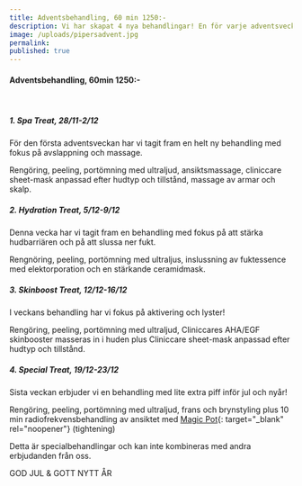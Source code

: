 ```yaml
---
title: Adventsbehandling, 60 min 1250:-
description: Vi har skapat 4 nya behandlingar! En för varje adventsvecka
image: /uploads/pipersadvent.jpg
permalink:
published: true
---
```

#### Adventsbehandling, 60min 1250:-

&nbsp;

##### 1\. Spa Treat, 28/11-2/12

För den första adventsveckan har vi tagit fram en helt ny behandling med fokus p&aring; avslappning och massage.

Rengöring, peeling, portömning med ultraljud, ansiktsmassage, cliniccare sheet-mask anpassad efter hudtyp och tillst&aring;nd, massage av armar och skalp.

##### 2\. Hydration Treat, 5/12-9/12

Denna vecka har vi tagit fram en behandling med fokus p&aring; att stärka hudbarriären och p&aring; att slussa ner fukt.

Rengnöring, peeling, portömning med ultraljus, inslussning av fuktessence med elektorporation och en stärkande ceramidmask.

##### 3\. Skinboost Treat, 12/12-16/12

I veckans behandling har vi fokus p&aring; aktivering och lyster\!

Rengöring, peeling, portömning med ultraljud, Cliniccares AHA/EGF skinbooster masseras in i huden plus Cliniccare sheet-mask anpassad efter hudtyp och tillst&aring;nd.

##### 4\. Special Treat, 19/12-23/12

Sista veckan erbjuder vi en behandling med lite extra piff inför jul och ny&aring;r\!

Rengöring, peeling, portömning med ultraljud, frans och brynstyling plus 10 min radiofrekvensbehandling av ansiktet med [Magic Pot](/behandlingar/cliniccare-plus-1750/){: target="_blank" rel="noopener"} (tightening)

Detta är specialbehandlingar och kan inte kombineras med andra erbjudanden fr&aring;n oss.

GOD JUL & GOTT NYTT ÅR